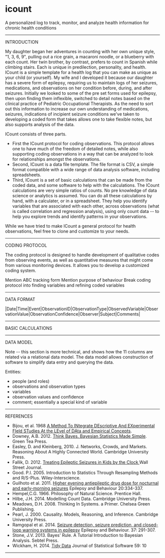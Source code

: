 # icount
A personalized log to track, monitor, and analyze health information for chronic health conditions 



________________


INTRODUCTION


My daughter began her adventures in counting with her own unique style, "1, 3, 6, 9", pulling out a rice grain, a macaroni noodle, or a blueberry with each count. Her twin brother, by contrast, prefers to count in Spanish while climbing stairs. Each is unique in predilection, personality, and health.  ICount is a simple template for a health log that you can make as unique as your child (or yourself). My wife and I developed it because our daughter has a severe form of epilepsy, requiring us to maintain logs of her seizures, medications, and observations on her condition before, during, and after seizures. Initially we looked to some of the pre set forms used for epilepsy, then upon finding them inflexible, switched to detail notes based on the clinical practice of Pediatric Occupational Therapists. As the need to sort out this information to increase our own understanding of medications, seizures, indications of incipient seizure conditions we've taken to developing a coded form that takes allows one to take flexible notes, but also supports analysis of the data.

ICount consists of three parts. 
- First the ICount protocol for coding observations. This protocol allows one to have much of the freedom of detailed notes, while also supporting coding observations in a way that can be analyzed to look for relationships amongst the observations.
- Second, ICount is a data file template. The file format is CSV, a simple format compatible with a wide range of data analysis software, including spreadsheets. 
- Third, ICount is a set of basic calculations that can be made from the coded data, and some software to help with the calculations. The ICount calculations are very simple ratios of counts. No pre knowledge of data science or analytics is assumed. You can do all these calculations by hand, with a calculater, or in a spreadsheet. They help you identify variables that are associated with each other, across observations (what is called correlation and regression analysis), using only count data -- to help you explore trends and identify patterns in your observations. 

While we have tried to make ICount a general protocol for health observations, feel free to clone and customize to your needs.
_________________

CODING PROTOCOL

The coding protocol is designed to handle development of qualitative codes from observing events, as well as quantitative measures that might come from various monitoring devices. It allows you to develop a customized coding system.


Mention ABC tracking form
Mention purpose of behaviour
Break coding protocol into finding variables and refining coded variables
_________________

DATA FORMAT

|Date|Time|Event|ObservationID|ObservationType|ObservedVariable|ObservationValue|ObservationConfidence|Observer|Subject|Comments|


_________________

BASIC CALCULATIONS


_________________

DATA MODEL

Note -- this section is more technical, and shows how the 11 columns are related via a relational data model. The data model allows construction of software to simplify data entry and querying the data.

Entities:
- people (and roles)
- observations and observation types
- variables
- observation values and confidence
- comment; essentially a special kind of variable

_________________

REFERENCES

- Bijou, et al. 1968 [
A Method To INtegrate DEscriptive And EXperimental FIeld STudies At the LEvel of DAta and Empirical Concepts](http://www.ncbi.nlm.nih.gov/pmc/articles/PMC1310995/pdf/jaba00084-0079.pdf).
- Downey, A.B. 2012. [Think Bayes. Bayesian Statistics Made Simple](http://www.greenteapress.com/thinkbayes/). Green Tea Press.
- Easley, D. and Kleinberg, 2010. J. Networks, Crowds, and Markets. Reasoning About A Highly Connected World. Cambridge University Press.
- Fallik, D. 2012. [Treating Epileptic Seizures in Kids by the Clock
](http://www.wsj.com/articles/SB10001424052702303978104577361963045028278) Wall Street Journal.
- Good. P.I. 2005. Introduction to Statistics Through Resampling Methods and R/S-Plus. Wiley-Interscience.
- Guilhoto et al. 2011. [Higher evening antiepileptic drug dose for nocturnal and early-morning seizures](http://www.sciencedirect.com/science/article/pii/S1525505010007365) Epilepsy and Behaviour 20:334-337.
- Hempel,C.G. 1966. Philosophy of Natural Science. Prentice Hall.
- Hilbe, J.H. 2014. Modelling Count Data. Cambridge University Press.
- Meadows, D.H. 2008. Thinking In Systems. a Primer. Chelsea Green Publishing.
- Pearl, J. 2000. Causality. Models, Reasoning, and Inference. Cambridge University Press.
- Ramgopal et al. 2014. [Seizure detection, seizure prediction, and closed-loop warning systems in epilepsy](http://www.sciencedirect.com/science/article/pii/S1525505014002297) Epilepsy and Behaviour. 37: 291-307.
- Stone, J.V. 2013. Bayes' Rule. A Tutorial Introduction to Bayesian Analysis. Sebtel Press.
- Wickham, H. 2014. [Tidy Data](http://www.jstatsoft.org/v59/i10/paper) Journal of Statistical Software 59: 10

_________________
